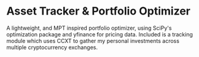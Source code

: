 # Asset Tracker & Portfolio Optimizer

A lightweight, and MPT inspired portfolio optimizer, using SciPy's optimization package and yfinance for pricing data. Included is a tracking module which uses CCXT to gather my personal investments across multiple cryptocurrency exchanges.
